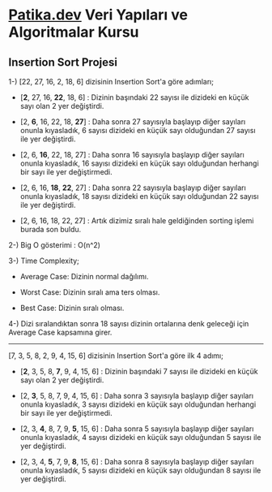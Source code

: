 # [Patika.dev](https://www.patika.dev/tr) Veri Yapıları ve Algoritmalar Kursu

## Insertion Sort Projesi

1-) [22, 27, 16, 2, 18, 6] dizisinin Insertion Sort'a göre adımları;

- [**2**, 27, 16, **22**, 18, 6] : Dizinin başındaki 22 sayısı ile dizideki en küçük sayı olan 2 yer değiştirdi.

- [2, **6**, 16, 22, 18, **27**] : Daha sonra 27 sayısıyla başlayıp diğer sayıları onunla kıyasladık, 6 sayısı dizideki en küçük sayı olduğundan 27 sayısı ile yer değiştirdi.

- [2, 6, **16**, 22, 18, 27] : Daha sonra 16 sayısıyla başlayıp diğer sayıları onunla kıyasladık, 16 sayısı dizideki en küçük sayı olduğundan herhangi bir sayı ile yer değiştirmedi.

- [2, 6, 16, **18**, **22**, 27] : Daha sonra 22 sayısıyla başlayıp diğer sayıları onunla kıyasladık, 18 sayısı dizideki en küçük sayı olduğundan 22 sayısı ile yer değiştirdi.

- [2, 6, 16, 18, 22, 27] : Artık dizimiz sıralı hale geldiğinden sorting işlemi burada son buldu.

2-) Big O gösterimi : O(n^2)

3-) Time Complexity;

- Average Case: Dizinin normal dağılımı.

- Worst Case: Dizinin sıralı ama ters olması.

- Best Case: Dizinin sıralı olması.

4-) Dizi sıralandıktan sonra 18 sayısı dizinin ortalarına denk geleceği için Average Case kapsamına girer.

---

[7, 3, 5, 8, 2, 9, 4, 15, 6] dizisinin Insertion Sort'a göre ilk 4 adımı;

- [**2**, 3, 5, 8, **7**, 9, 4, 15, 6] : Dizinin başındaki 7 sayısı ile dizideki en küçük sayı olan 2 yer değiştirdi.

- [2, **3**, 5, 8, 7, 9, 4, 15, 6] : Daha sonra 3 sayısıyla başlayıp diğer sayıları onunla kıyasladık, 3 sayısı dizideki en küçük sayı olduğundan herhangi bir sayı ile yer değiştirmedi.

- [2, 3, **4**, 8, 7, 9, **5**, 15, 6] : Daha sonra 5 sayısıyla başlayıp diğer sayıları onunla kıyasladık, 4 sayısı dizideki en küçük sayı olduğundan 5 sayısı ile yer değiştirdi.

- [2, 3, 4, **5**, 7, 9, **8**, 15, 6] : Daha sonra 8 sayısıyla başlayıp diğer sayıları onunla kıyasladık, 5 sayısı dizideki en küçük sayı olduğundan 8 sayısı ile yer değiştirdi.
